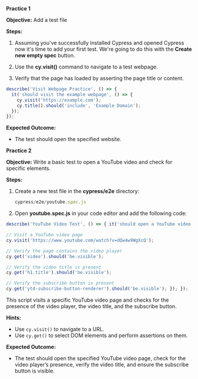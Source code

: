 **Practice 1**

**Objective:** Add a test file

**Steps:**

1.  Assuming you've successfully  installed Cypress and opened Cypress now it's time to add your first test. We're going to do this with the **Create new empty spec** button.
    
2.  Use the **cy.visit()** command to navigate to a test webpage.
    
3.  Verify that the page has loaded by asserting the page title or content.
    

```javascript
describe('Visit Webpage Practice', () => {
  it('should visit the example webpage', () => {
    cy.visit('https://example.com');
    cy.title().should('include', 'Example Domain');
  });
});
```

**Expected Outcome:**

-   The test should open the specified website.

**Practice 2**

**Objective:** Write a basic test to open a YouTube video and check for specific elements.

**Steps:**

1.  Create a new test file in the **cypress/e2e** directory:
    
    ```javascript
    cypress/e2e/youtube.spec.js
    
    ```
    
2.  Open **youtube.spec.js** in your code editor and add the following code:
    

```javascript
describe('YouTube Video Test', () => { it('should open a YouTube video and verify elements', () => { 

// Visit a YouTube video page
cy.visit('https://www.youtube.com/watch?v=dQw4w9WgXcQ'); 

// Verify the page contains the video player 
cy.get('video').should('be.visible'); 

// Verify the video title is present 
cy.get('h1.title').should('be.visible'); 

// Verify the subscribe button is present 
cy.get('ytd-subscribe-button-renderer').should('be.visible'); }); });
```

  This script visits a specific YouTube video page and checks for the presence of the video player, the video title, and the subscribe button.

**Hints:**

-   Use `cy.visit()` to navigate to a URL.
-   Use `cy.get()` to select DOM elements and perform assertions on them.

**Expected Outcome:**

-   The test should open the specified YouTube video page, check for the video player’s presence, verify the video title, and ensure the subscribe button is visible.
<!--stackedit_data:
eyJoaXN0b3J5IjpbLTE1MzcwNjI3NzQsLTY5NDA2OTE5MSwtMj
ExNDc0OTY2N119
-->